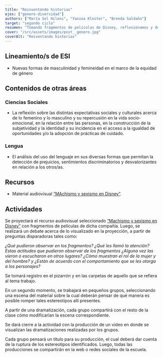 ```yaml
---
title: "Reinventando historias"
ejes: ["genero-diversidad"]
authors: ["María Sol Hileni", "Yanina Kloster", "Brenda Saldaño"]
target: "segundo ciclo"
resumen: "Tomando fragmentos de películas de Disney, reflexionamos y debatimos sobre estereotipos de género, promoviendo la recreación de escenas desde una mirada igualitaria. "
cover: "/src/assets/images/post__genero.jpg"
coverAlt: "Reiventando historias"
---
```


## Lineamiento/s de ESI

-   Nuevas formas de masculinidad y femineidad en el marco de la equidad de género

## Contenidos de otras áreas

### Ciencias Sociales

-   La reflexión sobre las distintas expectativas sociales y culturales acerca de lo femenino y lo masculino y su repercusión en la vida socio-emocional, en la relación entre las personas, en la construcción de la subjetividad y la identidad y su incidencia en el acceso a la igualdad de oportunidades y/o la adopción de prácticas de cuidado.

### Lengua

-   El análisis del uso del lenguaje en sus diversas formas que permitan la detección de prejuicios, sentimientos discriminatorios y desvalorizantes en relación a los otros/as.

## Recursos

-   Material audiovisual [“MAchismo y sexismo en Disney”](https://www.youtube.com/watch?v=d0smB63Xrp8&feature=youtu.be).

## Actividades

Se proyectará el recurso audiovisual seleccionado [“Machismo y sexismo en Disney”](https://www.youtube.com/watch?v=d0smB63Xrp8&feature=youtu.be) con fragmentos de películas de dicha compañía. Luego, se realizará un debate acerca de lo visualizado en la proyección, a partir de preguntas disparadoras tales como:

_¿Qué pudieron observar en los fragmentos? ¿Qué les llamó la atención? Estas actitudes que pudieron observar de los fragmentos ¿Alguna vez las vieron o escucharon en otros lugares? ¿Cómo muestran el rol de la mujer y del hombre? y ¿Están de acuerdo con el comportamiento que se les otorga a los personajes?_

Se tomará registro en el pizarrón y en las carpetas de aquello que se refiera al tema trabajo.

En un segundo momento, se trabajará en pequeños grupos, seleccionando una escena del material sobre la cual deberán pensar de qué manera es posible romper tales estereotipos allí presentes.

A partir de una dramatización, cada grupo compartirá con el resto de la clase cómo modificarían la escena correspondiente.

Se dará cierre a la actividad con la producción de un video en donde se visualizan las dramatizaciones realizadas por los grupos.

Cada grupo pensará un título para su producción, el cual deberá dar cuenta de la ruptura de los estereotipos identificados. Luego, todas las producciones se compartirán en la web o redes sociales de la escuela.
